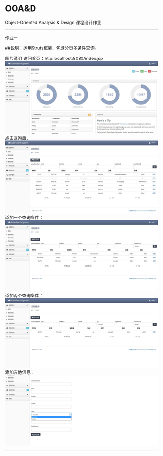 # OOA&D
Object-Oriented Analysis &amp; Design 
课程设计作业

-------------
作业一

##说明：运用Struts框架，包含分页多条件查询。


图片说明
访问首页：http:localhost:8080/index.jsp
![alt text](https://raw.githubusercontent.com/Ericwst/guitar/39d981ef382b3f7bfb9f7f92e6209ea2f8287a93/1.jpg "title")
点击查询后，
![alt text](https://raw.githubusercontent.com/Ericwst/guitar/39d981ef382b3f7bfb9f7f92e6209ea2f8287a93/2.jpg "title")
添加一个查询条件：
![alt text](https://raw.githubusercontent.com/Ericwst/guitar/39d981ef382b3f7bfb9f7f92e6209ea2f8287a93/3.jpg "title")
添加两个查询条件：
![alt text](https://raw.githubusercontent.com/Ericwst/guitar/39d981ef382b3f7bfb9f7f92e6209ea2f8287a93/4.jpg "title")
添加吉他信息：
![alt text](https://raw.githubusercontent.com/Ericwst/guitar/39d981ef382b3f7bfb9f7f92e6209ea2f8287a93/5.jpg "title")

--------------
